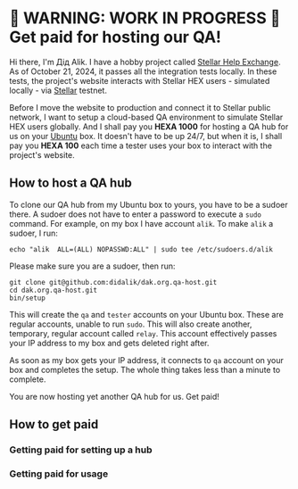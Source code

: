 # 👷 WARNING: WORK IN PROGRESS 👷 Get paid for hosting our QA!

Hi there, I'm Дід Alik. I have a hobby project called [Stellar Help Exchange](https://github.com/amissine/shex/blob/main/README.md#presentation "Stellar HEX, work in progress"). As of October 21, 2024, it passes all the integration tests locally. In these tests, the project's website interacts with Stellar HEX users - simulated locally - via [Stellar](https://stellar.org/) testnet.

Before I move the website to production and connect it to Stellar public network, I want to setup a cloud-based QA environment to simulate Stellar HEX users globally. And I shall pay you **HEXA 1000** for hosting a QA hub for us on your [Ubuntu](https://ubuntu.com/) box. It doesn't have to be up 24/7, but when it is, I shall pay you **HEXA 100** each time a tester uses your box to interact with the project's website.

## How to host a QA hub

To clone our QA hub from my Ubuntu box to yours, you have to be a sudoer there. A sudoer does not have to enter a password to execute a `sudo` command. For example, on my box I have account `alik`. To make `alik` a sudoer, I run:

```
echo "alik  ALL=(ALL) NOPASSWD:ALL" | sudo tee /etc/sudoers.d/alik
```

Please make sure you are a sudoer, then run:

```
git clone git@github.com:didalik/dak.org.qa-host.git
cd dak.org.qa-host.git
bin/setup
```

This will create the `qa` and `tester` accounts on your Ubuntu box. These are regular accounts, unable to run `sudo`. This will also create another, temporary, regular account called `relay`. This account effectively passes your IP address to my box and gets deleted right after.

As soon as my box gets your IP address, it connects to `qa` account on your box and completes the setup. The whole thing takes less than a minute to complete.

You are now hosting yet another QA hub for us. Get paid!

## How to get paid

### Getting paid for setting up a hub

### Getting paid for usage

